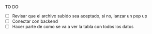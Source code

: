 TO DO

- [ ] Revisar que el archivo subido sea aceptado, si no, lanzar un pop up
- [ ] Conectar con backend
- [ ] Hacer parte de como se va a ver la tabla con todos los datos 
